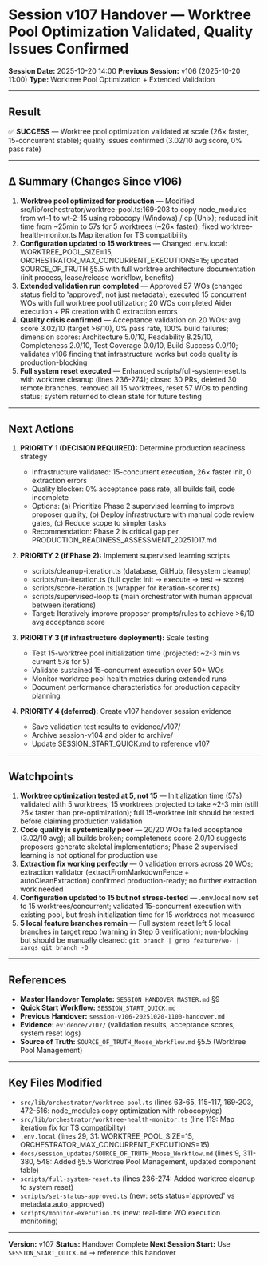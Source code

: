 # Session v107 Handover — Worktree Pool Optimization Validated, Quality Issues Confirmed

**Session Date:** 2025-10-20 14:00
**Previous Session:** v106 (2025-10-20 11:00)
**Type:** Worktree Pool Optimization + Extended Validation

---

## Result

✅ **SUCCESS** — Worktree pool optimization validated at scale (26× faster, 15-concurrent stable); quality issues confirmed (3.02/10 avg score, 0% pass rate)

---

## Δ Summary (Changes Since v106)

1. **Worktree pool optimized for production** — Modified src/lib/orchestrator/worktree-pool.ts:169-203 to copy node_modules from wt-1 to wt-2-15 using robocopy (Windows) / cp (Unix); reduced init time from ~25min to 57s for 5 worktrees (~26× faster); fixed worktree-health-monitor.ts Map iteration for TS compatibility
2. **Configuration updated to 15 worktrees** — Changed .env.local: WORKTREE_POOL_SIZE=15, ORCHESTRATOR_MAX_CONCURRENT_EXECUTIONS=15; updated SOURCE_OF_TRUTH §5.5 with full worktree architecture documentation (init process, lease/release workflow, benefits)
3. **Extended validation run completed** — Approved 57 WOs (changed status field to 'approved', not just metadata); executed 15 concurrent WOs with full worktree pool utilization; 20 WOs completed Aider execution + PR creation with 0 extraction errors
4. **Quality crisis confirmed** — Acceptance validation on 20 WOs: avg score 3.02/10 (target >6/10), 0% pass rate, 100% build failures; dimension scores: Architecture 5.0/10, Readability 8.25/10, Completeness 2.0/10, Test Coverage 0.0/10, Build Success 0.0/10; validates v106 finding that infrastructure works but code quality is production-blocking
5. **Full system reset executed** — Enhanced scripts/full-system-reset.ts with worktree cleanup (lines 236-274); closed 30 PRs, deleted 30 remote branches, removed all 15 worktrees, reset 57 WOs to pending status; system returned to clean state for future testing

---

## Next Actions

1. **PRIORITY 1 (DECISION REQUIRED):** Determine production readiness strategy
   - Infrastructure validated: 15-concurrent execution, 26× faster init, 0 extraction errors
   - Quality blocker: 0% acceptance pass rate, all builds fail, code incomplete
   - Options: (a) Prioritize Phase 2 supervised learning to improve proposer quality, (b) Deploy infrastructure with manual code review gates, (c) Reduce scope to simpler tasks
   - Recommendation: Phase 2 is critical gap per PRODUCTION_READINESS_ASSESSMENT_20251017.md

2. **PRIORITY 2 (if Phase 2):** Implement supervised learning scripts
   - scripts/cleanup-iteration.ts (database, GitHub, filesystem cleanup)
   - scripts/run-iteration.ts (full cycle: init → execute → test → score)
   - scripts/score-iteration.ts (wrapper for iteration-scorer.ts)
   - scripts/supervised-loop.ts (main orchestrator with human approval between iterations)
   - Target: Iteratively improve proposer prompts/rules to achieve >6/10 avg acceptance score

3. **PRIORITY 3 (if infrastructure deployment):** Scale testing
   - Test 15-worktree pool initialization time (projected: ~2-3 min vs current 57s for 5)
   - Validate sustained 15-concurrent execution over 50+ WOs
   - Monitor worktree pool health metrics during extended runs
   - Document performance characteristics for production capacity planning

4. **PRIORITY 4 (deferred):** Create v107 handover session evidence
   - Save validation test results to evidence/v107/
   - Archive session-v104 and older to archive/
   - Update SESSION_START_QUICK.md to reference v107

---

## Watchpoints

1. **Worktree optimization tested at 5, not 15** — Initialization time (57s) validated with 5 worktrees; 15 worktrees projected to take ~2-3 min (still 25× faster than pre-optimization); full 15-worktree init should be tested before claiming production validation
2. **Code quality is systemically poor** — 20/20 WOs failed acceptance (3.02/10 avg); all builds broken; completeness score 2.0/10 suggests proposers generate skeletal implementations; Phase 2 supervised learning is not optional for production use
3. **Extraction fix working perfectly** — 0 validation errors across 20 WOs; extraction validator (extractFromMarkdownFence + autoCleanExtraction) confirmed production-ready; no further extraction work needed
4. **Configuration updated to 15 but not stress-tested** — .env.local now set to 15 worktrees/concurrent; validated 15-concurrent execution with existing pool, but fresh initialization time for 15 worktrees not measured
5. **5 local feature branches remain** — Full system reset left 5 local branches in target repo (warning in Step 6 verification); non-blocking but should be manually cleaned: `git branch | grep feature/wo- | xargs git branch -D`

---

## References

- **Master Handover Template:** `SESSION_HANDOVER_MASTER.md` §9
- **Quick Start Workflow:** `SESSION_START_QUICK.md`
- **Previous Handover:** `session-v106-20251020-1100-handover.md`
- **Evidence:** `evidence/v107/` (validation results, acceptance scores, system reset logs)
- **Source of Truth:** `SOURCE_OF_TRUTH_Moose_Workflow.md` §5.5 (Worktree Pool Management)

---

## Key Files Modified

- `src/lib/orchestrator/worktree-pool.ts` (lines 63-65, 115-117, 169-203, 472-516: node_modules copy optimization with robocopy/cp)
- `src/lib/orchestrator/worktree-health-monitor.ts` (line 119: Map iteration fix for TS compatibility)
- `.env.local` (lines 29, 31: WORKTREE_POOL_SIZE=15, ORCHESTRATOR_MAX_CONCURRENT_EXECUTIONS=15)
- `docs/session_updates/SOURCE_OF_TRUTH_Moose_Workflow.md` (lines 9, 311-380, 548: Added §5.5 Worktree Pool Management, updated component table)
- `scripts/full-system-reset.ts` (lines 236-274: Added worktree cleanup to system reset)
- `scripts/set-status-approved.ts` (new: sets status='approved' vs metadata.auto_approved)
- `scripts/monitor-execution.ts` (new: real-time WO execution monitoring)

---

**Version:** v107
**Status:** Handover Complete
**Next Session Start:** Use `SESSION_START_QUICK.md` → reference this handover
